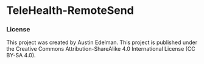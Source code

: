# TeleHealth-RemoteSend

### License

This project was created by Austin Edelman. 
This project is published under the Creative Commons Attribution-ShareAlike 4.0 International License (CC BY-SA 4.0).
